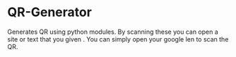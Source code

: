 # QR-Generator
Generates QR using python modules. By scanning these you can open a site or text that you given .
You can simply open your google len to scan the QR.
